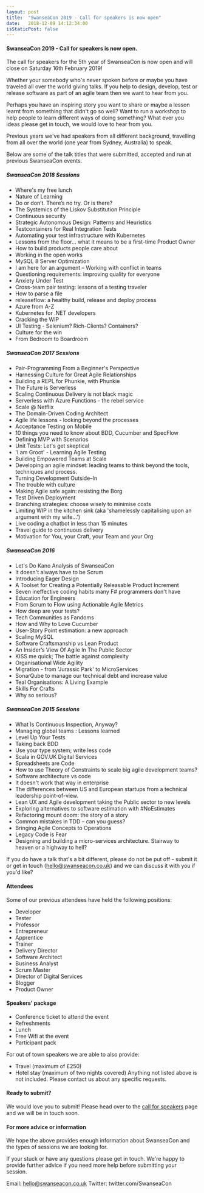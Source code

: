 ```yaml
---
layout: post
title:  "SwanseaCon 2019 - Call for speakers is now open"
date:   2018-12-09 14:12:34:00
isStaticPost: false
---
```


#### SwanseaCon 2019 - Call for speakers is now open.
The call for speakers for the 5th year of SwanseaCon is now open and will close on Saturday 16th February 2019!

Whether your somebody who's never spoken before or maybe you have traveled all over the world giving talks. If you help to design, develop, test or release software as part of an agile team then we want to hear from you.

Perhaps you have an inspiring story you want to share or maybe a lesson learnt from something that didn't go so well? Want to run a workshop to help people to learn different ways of doing something? What ever you ideas please get in touch, we would love to hear from you.

Previous years we've had speakers from all different background, travelling from all over the world (one year from Sydney, Australia) to speak. 

Below are some of the talk titles that were submitted, accepted and run at previous SwanseaCon events. 

##### SwanseaCon 2018 Sessions
* Where's my free lunch
* Nature of Learning
* Do or don’t. There’s no try. Or is there?
* The Systemics of the Liskov Substitution Principle
* Continuous security
* Strategic Autonomous Design: Patterns and Heuristics
* Testcontainers for Real Integration Tests
* Automating your test infrastructure with Kubernetes
* Lessons from the floor... what it means to be a first-time Product Owner
* How to build products people care about
* Working in the open works
* MySQL 8 Server Optimization
* I am here for an argument – Working with conflict in teams
* Questioning requirements: improving quality for everyone
* Anxiety Under Test
* Cross-team pair testing: lessons of a testing traveler
* How to parse a file
* releaseflow: a healthy build, release and deploy process
* Azure from A-Z
* Kubernetes for .NET developers
* Cracking the WIP
* UI Testing - Selenium? Rich-Clients? Containers?
* Culture for the win
* From Bedroom to Boardroom

##### SwanseaCon 2017 Sessions
* Pair-Programming From a Beginner's Perspective
* Harnessing Culture for Great Agile Relationships
* Building a REPL for Phunkie, with Phunkie
* The Future is Serverless
* Scaling Continuous Delivery is not black magic
* Serverless with Azure Functions - the rebel service
* Scale @ Netflix
* The Domain-Driven Coding Architect
* Agile life lessons - looking beyond the processes
* Acceptance Testing on Mobile
* 10 things you need to know about BDD, Cucumber and SpecFlow
* Defining MVP with Scenarios
* Unit Tests: Let's get skeptical
* 'I am Groot' - Learning Agile Testing
* Building Empowered Teams at Scale
* Developing an agile mindset: leading teams to think beyond the tools, techniques and process.
* Turning Development Outside–In
* The trouble with culture
* Making Agile safe again: resisting the Borg
* Test Driven Deployment
* Branching strategies: choose wisely to minimise costs
* Limiting WIP in the kitchen sink (aka 'shamelessly capitalising upon an argument with my wife...')
* Live coding a chatbot in less than 15 minutes
* Travel guide to continuous delivery
* Motivation for You, your Craft, your Team and your Org

##### SwanseaCon 2016 
* Let's Do Kano Analysis of SwanseaCon
* It doesn't always have to be Scrum
* Introducing Eager Design
* A Toolset for Creating a Potentially Releasable Product Increment
* Seven ineffective coding habits many F# programmers don't have
* Education for Engineers
* From Scrum to Flow using Actionable Agile Metrics
* How deep are your tests?
* Tech Communities as Fandoms
* How and Why to Love Cucumber
* User-Story Point estimation: a new approach
* Scaling MySQL
* Software Craftsmanship vs Lean Product
* An Insider’s View Of Agile In The Public Sector
* KISS me quick; The battle against complexity
* Organisational Wide Agility
* Migration - from 'Jurassic Park' to MicroServices
* SonarQube to manage our technical debt and increase value
* Teal Organisations: A Living Example
* Skills For Crafts
* Why so serious?

##### SwanseaCon 2015 Sessions
* What Is Continuous Inspection, Anyway?
* Managing global teams : Lessons learned
* Level Up Your Tests
* Taking back BDD
* Use your type system; write less code
* Scala in GOV.UK Digital Services
* Spreadsheets are Code
* How to use Theory of Constraints to scale big agile development teams?
* Software architecture vs code
* It doesn't work that way in enterprise
* The differences between US and European startups from a technical leadership point-of-view.
* Lean UX and Agile development taking the Public sector to new levels
* Exploring alternatives to software estimation with #NoEstimates
* Refactoring mount doom: the story of a story
* Common mistakes in TDD – can you guess?
* Bringing Agile Concepts to Operations
* Legacy Code is Fear
* Designing and building a micro-services architecture. Stairway to heaven or a highway to hell?

If you do have a talk that's a bit different, please do not be put off - submit it or get in touch (hello@swanseacon.co.uk) and we can discuss it with you if you'd like?

#### Attendees

Some of our previous attendees have held the following positions:

* Developer
* Tester
* Professor
* Entrepreneur
* Apprentice
* Trainer
* Delivery Director
* Software Architect
* Business Analyst
* Scrum Master
* Director of Digital Services
* Blogger
* Product Owner

#### Speakers' package

* Conference ticket to attend the event
* Refreshments
* Lunch
* Free Wifi at the event
* Participant pack

For out of town speakers we are able to also provide:
* Travel (maximum of £250)
* Hotel stay (maximum of two nights covered)
Anything not listed above is not included. Please contact us about any specific requests.

#### Ready to submit?

We would love you to submit! Please head over to the [call for speakers](http://www.swanseacon.co.uk/speaker-info) page and we will be in touch soon.

#### For more advice or information

We hope the above provides enough information about SwanseaCon and the types of sessions we are looking for. 

If your stuck or have any questions please get in touch. We're happy to provide further advice if you need more help before submitting your session.

Email: hello@swanseacon.co.uk
Twitter: twitter.com/SwanseaCon
